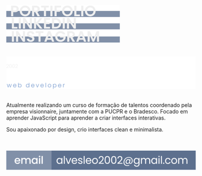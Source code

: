
<div align="left">
  <a href="https://alvessleo.github.io/portfolio/">
    <img src="https://github.com/alvessleo/alvessleo/blob/main/img/portifolio.svg">
  </a>
  <a href="https://www.linkedin.com/in/leonardo-fernandes-alves-1391b2213/">
    <img src="https://github.com/alvessleo/alvessleo/blob/main/img/linkedin.svg">
  </a>
  <a href="https://www.instagram.com/alvessleo/">
    <img src="https://github.com/alvessleo/alvessleo/blob/main/img/instagram.svg">
  </a>
</div>

<br>
<br>

<div align="left">
  <a href="https://github.com/alvessleo">
    <img src="https://github.com/alvessleo/alvessleo/blob/main/img/tipografia.svg">
  </a>
</div>

<br>

<div align="left">
  <p>Atualmente realizando um curso de formação de talentos coordenado pela empresa visionnaire, juntamente com a PUCPR e o Bradesco. Focado em aprender JavaScript para aprender a criar interfaces interativas.<br>

  Sou apaixonado por design, crio interfaces clean e minimalista. </p>
</div>

<br>
<br>

<div align="left">
  <a href="https://github.com/alvessleo">
    <img src="https://github.com/alvessleo/alvessleo/blob/main/img/email.svg">
  </a>
</div>



